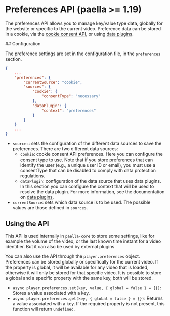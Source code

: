 # Preferences API (paella >= 1.19)

The preferences API allows you to manage key/value type data, globally for the website or specific to the current video. Preference data can be stored in a cookie, via the [cookie consent API](cookie_consent.md), or using [data plugins](data_plugins.md).

## Configuration

The preference settings are set in the configuration file, in the `preferences` section.

```json
{
    ...
    "preferences": {
        "currentSource": "cookie",
        "sources": {
            "cookie": {
                "consentType": "necessary"
            },
            "dataPlugin": {
                "context": "preferences"
            }
        }
    }
    ...
}
```

- `sources`: sets the configuration of the different data sources to save the preferences. There are two different data sources:
    + `cookie`: cookie consent API preferences. Here you can configure the consent type to use. Note that if you store preferences that can identify the user (e.g., a unique user ID or email), you must use a consentType that can be disabled to comply with data protection regulations.
    + `dataPlugin`: configuration of the data source that uses data plugins. In this section you can configure the context that will be used to resolve the data plugin. For more information, see the documentation on [data plugins](data_plugins.md).
- `currentSource`: sets which data source is to be used. The possible values are those defined in `sources`.

## Using the API

This API is used internally in `paella-core` to store some settings, like for example the volume of the video, or the last known time instant for a video identifier. But it can also be used by external plugins 

You can also use the API through the `player.preferences` object. Preferences can be stored globally or specifically for the current video. If the property is global, it will be available for any video that is loaded, otherwise it will only be stored for that specific video. It is possible to store a global and a specific property with the same key, both will be stored.

- `async player.preferences.set(key, value, { global = false } = {})`: Stores a value associated with a key.
- `async player.preferences.get(key, { global = false } = {})`: Returns a value associated with a key. If the required property is not present, this function will return `undefined`.
